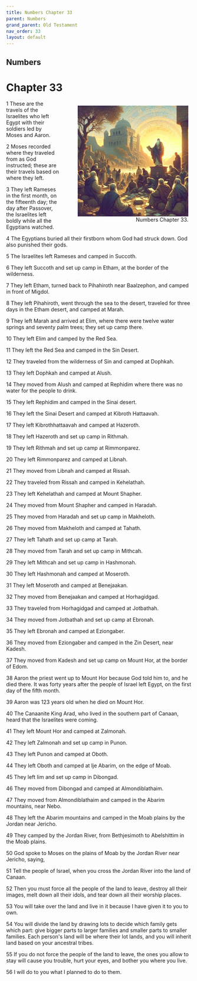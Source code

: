 ```yaml
---
title: Numbers Chapter 33
parent: Numbers
grand_parent: Old Testament
nav_order: 33
layout: default
---
```


## Numbers

# Chapter 33

<figure style="float: right; margin-right: 10px;">
    <img src="/assets/Image/Numbers/500/33.jpg" alt="Numbers Chapter 33" style="width: 300px; height: 300px; float: right;padding-left: 10px;"/>
    <figcaption style="clear: both;text-align: right;">Numbers Chapter 33.</figcaption>
</figure>
1 These are the travels of the Israelites who left Egypt with their soldiers led by Moses and Aaron.

2 Moses recorded where they traveled from as God instructed; these are their travels based on where they left.

3 They left Rameses in the first month, on the fifteenth day; the day after Passover, the Israelites left boldly while all the Egyptians watched.

4 The Egyptians buried all their firstborn whom God had struck down. God also punished their gods.

5 The Israelites left Rameses and camped in Succoth.

6 They left Succoth and set up camp in Etham, at the border of the wilderness.

7 They left Etham, turned back to Pihahiroth near Baalzephon, and camped in front of Migdol.

8 They left Pihahiroth, went through the sea to the desert, traveled for three days in the Etham desert, and camped at Marah.

9 They left Marah and arrived at Elim, where there were twelve water springs and seventy palm trees; they set up camp there.

10 They left Elim and camped by the Red Sea.

11 They left the Red Sea and camped in the Sin Desert.

12 They traveled from the wilderness of Sin and camped at Dophkah.

13 They left Dophkah and camped at Alush.

14 They moved from Alush and camped at Rephidim where there was no water for the people to drink.

15 They left Rephidim and camped in the Sinai desert.

16 They left the Sinai Desert and camped at Kibroth Hattaavah.

17 They left Kibrothhattaavah and camped at Hazeroth.

18 They left Hazeroth and set up camp in Rithmah.

19 They left Rithmah and set up camp at Rimmonparez.

20 They left Rimmonparez and camped at Libnah.

21 They moved from Libnah and camped at Rissah.

22 They traveled from Rissah and camped in Kehelathah.

23 They left Kehelathah and camped at Mount Shapher.

24 They moved from Mount Shapher and camped in Haradah.

25 They moved from Haradah and set up camp in Makheloth.

26 They moved from Makheloth and camped at Tahath.

27 They left Tahath and set up camp at Tarah.

28 They moved from Tarah and set up camp in Mithcah.

29 They left Mithcah and set up camp in Hashmonah.

30 They left Hashmonah and camped at Moseroth.

31 They left Moseroth and camped at Benejaakan.

32 They moved from Benejaakan and camped at Horhagidgad.

33 They traveled from Horhagidgad and camped at Jotbathah.

34 They moved from Jotbathah and set up camp at Ebronah.

35 They left Ebronah and camped at Eziongaber.

36 They moved from Eziongaber and camped in the Zin Desert, near Kadesh.

37 They moved from Kadesh and set up camp on Mount Hor, at the border of Edom.

38 Aaron the priest went up to Mount Hor because God told him to, and he died there. It was forty years after the people of Israel left Egypt, on the first day of the fifth month.

39 Aaron was 123 years old when he died on Mount Hor.

40 The Canaanite King Arad, who lived in the southern part of Canaan, heard that the Israelites were coming.

41 They left Mount Hor and camped at Zalmonah.

42 They left Zalmonah and set up camp in Punon.

43 They left Punon and camped at Oboth.

44 They left Oboth and camped at Ije Abarim, on the edge of Moab.

45 They left Iim and set up camp in Dibongad.

46 They moved from Dibongad and camped at Almondiblathaim.

47 They moved from Almondiblathaim and camped in the Abarim mountains, near Nebo.

48 They left the Abarim mountains and camped in the Moab plains by the Jordan near Jericho.

49 They camped by the Jordan River, from Bethjesimoth to Abelshittim in the Moab plains.

50 God spoke to Moses on the plains of Moab by the Jordan River near Jericho, saying,

51 Tell the people of Israel, when you cross the Jordan River into the land of Canaan.

52 Then you must force all the people of the land to leave, destroy all their images, melt down all their idols, and tear down all their worship places.

53 You will take over the land and live in it because I have given it to you to own.

54 You will divide the land by drawing lots to decide which family gets which part: give bigger parts to larger families and smaller parts to smaller families. Each person's land will be where their lot lands, and you will inherit land based on your ancestral tribes.

55 If you do not force the people of the land to leave, the ones you allow to stay will cause you trouble, hurt your eyes, and bother you where you live.

56 I will do to you what I planned to do to them.


